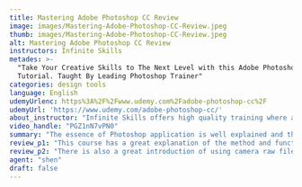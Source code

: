 ```yaml
---
title: Mastering Adobe Photoshop CC Review
image: images/Mastering-Adobe-Photoshop-CC-Review.jpeg
thumb: images/Mastering-Adobe-Photoshop-CC-Review.jpeg
alt: Mastering Adobe Photoshop CC Review
instructors: Infinite Skills
metades: >-
  "Take Your Creative Skills to The Next Level with this Adobe Photoshop CC
  Tutorial. Taught By Leading Photoshop Trainer"
categories: design tools
language: English
udemyUrlenc: https%3A%2F%2Fwww.udemy.com%2Fadobe-photoshop-cc%2F
udemyUrl: 'https://www.udemy.com/adobe-photoshop-cc/'
about_instructor: "Infinite Skills offers high quality training where all courses are formed by experts and instructors in online education. They offer wide and increasing variety of eLearning system that teaches their student with quality descriptive videos including real-world examples and complete essential files."
video_handle: "PGZ1nN7vPN0"
summary: "The essence of Photoshop application is well explained and the instructor skillfully demonstrated the fundamentals of graphics and photo editing system."
review_p1: "This course has a great explanation of the method and functions of Adobe Photoshop CC application. It is perfectly suitable for beginner as it gave full and clear details of the basic to advanced approach of the software. The essence of Photoshop application is well explained and the instructor skillfully demonstrated the fundamentals of graphics and photo editing system. The course is divided into section of different tools and functions that is easy to understand and every section is filled with helpful information.  By this course student can learn how to create and modify color of images, how to use layer panel, Photoshop filters and effect, sharpening and enhancing photo. This will also show how to manipulate cloning and healing, magic wand, brushes, blending of multiple layers and a lot of fun tricks and tips for using Adobe Photoshop CC."
review_p2: "There is also a great introduction of using camera raw file images and turning them into amazing photo. The instructor also shows the most interesting fun way to create and use the vector system in Adobe Photoshop.  This course is definitely fantastic, student can learn a lot of knowledge and technique on how they can effectively master the Adobe Photoshop CC application. The instructor provides quality materials in his every lesson which makes it enjoyable to watch and keeps his student engage in his course. It is well recommended to those who want to have a strong knowledge and skills in Adobe Photoshop CC and want to turn their images into a professional photo."
agent: "shen"
draft: false
---
```


